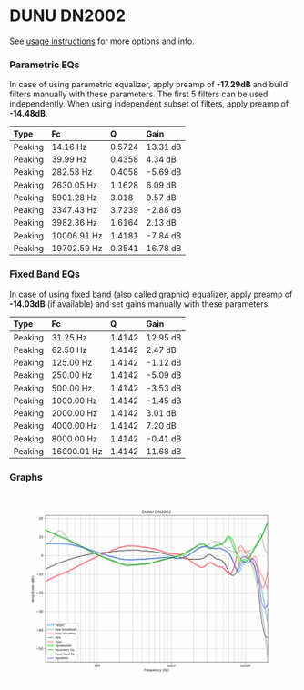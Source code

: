 # DUNU DN2002
See [usage instructions](https://github.com/jaakkopasanen/AutoEq#usage) for more options and info.

### Parametric EQs
In case of using parametric equalizer, apply preamp of **-17.29dB** and build filters manually
with these parameters. The first 5 filters can be used independently.
When using independent subset of filters, apply preamp of **-14.48dB**.

| Type    | Fc          |      Q | Gain     |
|:--------|:------------|:-------|:---------|
| Peaking | 14.16 Hz    | 0.5724 | 13.31 dB |
| Peaking | 39.99 Hz    | 0.4358 | 4.34 dB  |
| Peaking | 282.58 Hz   | 0.4058 | -5.69 dB |
| Peaking | 2630.05 Hz  | 1.1628 | 6.09 dB  |
| Peaking | 5901.28 Hz  | 3.018  | 9.57 dB  |
| Peaking | 3347.43 Hz  | 3.7239 | -2.88 dB |
| Peaking | 3982.36 Hz  | 1.6164 | 2.13 dB  |
| Peaking | 10006.91 Hz | 1.4181 | -7.84 dB |
| Peaking | 19702.59 Hz | 0.3541 | 16.78 dB |

### Fixed Band EQs
In case of using fixed band (also called graphic) equalizer, apply preamp of **-14.03dB**
(if available) and set gains manually with these parameters.

| Type    | Fc          |      Q | Gain     |
|:--------|:------------|:-------|:---------|
| Peaking | 31.25 Hz    | 1.4142 | 12.95 dB |
| Peaking | 62.50 Hz    | 1.4142 | 2.47 dB  |
| Peaking | 125.00 Hz   | 1.4142 | -1.12 dB |
| Peaking | 250.00 Hz   | 1.4142 | -5.09 dB |
| Peaking | 500.00 Hz   | 1.4142 | -3.53 dB |
| Peaking | 1000.00 Hz  | 1.4142 | -1.45 dB |
| Peaking | 2000.00 Hz  | 1.4142 | 3.01 dB  |
| Peaking | 4000.00 Hz  | 1.4142 | 7.20 dB  |
| Peaking | 8000.00 Hz  | 1.4142 | -0.41 dB |
| Peaking | 16000.01 Hz | 1.4142 | 11.68 dB |

### Graphs
![](./DUNU%20DN2002.png)